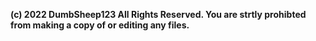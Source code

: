 <strong>(c) 2022 DumbSheep123 All Rights Reserved. You are strtly prohibted from making a copy of or editing any files.</strong>
